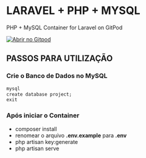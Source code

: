 # LARAVEL + PHP + MYSQL
PHP + MySQL Container for Laravel on GitPod

[![Abrir no Gitpod](https://gitpod.io/button/open-in-gitpod.svg)](https://gitpod.io/#https://github.com/wagcbjr/laravel-php-mysql/)


## PASSOS PARA UTILIZAÇÃO

### Crie o Banco de Dados no MySQL
```md
mysql
create database project;
exit
```

### Após iniciar o Container
- composer install
- renomear o arquivo <b>.env.example</b> para <b>.env</b>
- php artisan key:generate
- php artisan serve

